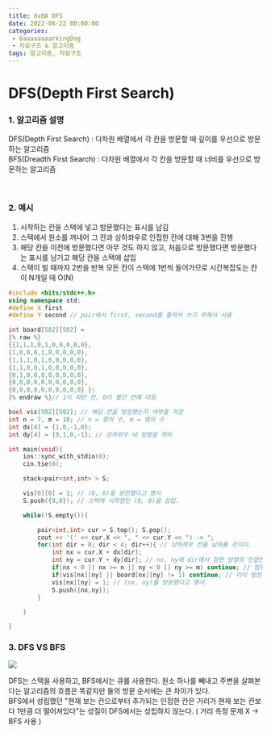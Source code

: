 ```yaml
---
title: 0x0A DFS
date: 2022-06-22 00:00:00
categories:
 - BaaaaaaaarkingDog
 - 자료구조 & 알고리즘
tags: 알고리즘, 자료구조
---
```


# DFS(Depth First Search)

### 1. 알고리즘 설명
DFS(Depth First Search)
: 다차원 배열에서 각 칸을 방문할 때 깊이를 우선으로 방문하는 알고리즘   
BFS(Dreadth First Search)
: 다차원 배열에서 각 칸을 방문할 때 너비를 우선으로 방문하는 알고리즘


<br>

### 2. 예시
1) 시작하는 칸을 스택에 넣고 방문했다는 표시를 남김
2) 스택에서 원소를 꺼내어 그 칸과 상하좌우로 인접한 칸에 대해 3번을 진행
3) 해당 칸을 이전에 방문했다면 아무 것도 하지 않고, 처음으로 방문했다면 방문했다는 표시를 남기고 해당 칸을 스택에 삽입
4) 스택이 빌 때까지 2번을 반복
모든 칸이 스택에 1번씩 들어가므로 시간복잡도는 칸이 N개일 때 O(N)   
``` c++
#include <bits/stdc++.h>
using namespace std;
#define X first
#define Y second // pair에서 first, second를 줄여서 쓰기 위해서 사용

int board[502][502] =
{% raw %}
{{1,1,1,0,1,0,0,0,0,0},
{1,0,0,0,1,0,0,0,0,0},
{1,1,1,0,1,0,0,0,0,0},
{1,1,0,0,1,0,0,0,0,0},
{0,1,0,0,0,0,0,0,0,0},
{0,0,0,0,0,0,0,0,0,0},
{0,0,0,0,0,0,0,0,0,0} }; 
{% endraw %}// 1이 파란 칸, 0이 빨간 칸에 대응

bool vis[502][502]; // 해당 칸을 방문했는지 여부를 저장
int n = 7, m = 10; // n = 행의 수, m = 열의 수
int dx[4] = {1,0,-1,0};
int dy[4] = {0,1,0,-1}; // 상하좌우 네 방향을 의미

int main(void){
    ios::sync_with_stdio(0);
    cin.tie(0);

    stack<pair<int,int> > S;

    vis[0][0] = 1; // (0, 0)을 방문했다고 명시
    S.push({0,0}); // 스택에 시작점인 (0, 0)을 삽입.

    while(!S.empty()){

        pair<int,int> cur = S.top(); S.pop();
        cout << '(' << cur.X << ", " << cur.Y << ") -> ";
        for(int dir = 0; dir < 4; dir++){ // 상하좌우 칸을 살펴볼 것이다.
            int nx = cur.X + dx[dir];
            int ny = cur.Y + dy[dir]; // nx, ny에 dir에서 정한 방향의 인접한 칸의 좌표가 들어감
            if(nx < 0 || nx >= n || ny < 0 || ny >= m) continue; // 범위 밖일 경우 넘어감
            if(vis[nx][ny] || board[nx][ny] != 1) continue; // 이미 방문한 칸이거나 파란 칸이 아닐 경우
            vis[nx][ny] = 1; // (nx, ny)를 방문했다고 명시
            S.push({nx,ny});
        }

    }

}
``` 
### 3. DFS VS BFS


![](https://blog.kakaocdn.net/dn/ATaP0/btqEtO1A7LC/PL15C63eurB04xCz30BWY0/img.png)

DFS는 스택을 사용하고, BFS에서는 큐를 사용한다. 원소 하나를 빼내고 주변을 살펴본다는 알고리즘의 흐름은 똑같지만 둘의 방문 순서에는 큰 차이가 있다.    
BFS에서 성립했던 "현재 보는 칸으로부터 추가되는 인접한 칸은 거리가 현재 보는 칸보다 1만큼 더 떨어져있다"는 성질이 DFS에서는 성립하지 않는다. ( 거리 측정 문제 X -> BFS 사용 )